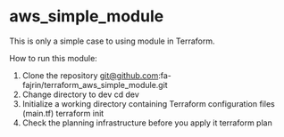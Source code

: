 # aws_simple_module

This is only a simple case to using module in Terraform.

How to run this module:
1. Clone the 
   repository git@github.com:fa-fajrin/terraform_aws_simple_module.git
2. Change directory to dev
   cd dev
3. Initialize a working directory containing Terraform configuration files (main.tf)
   terraform init
4. Check the planning infrastructure before you apply it
   terraform plan
